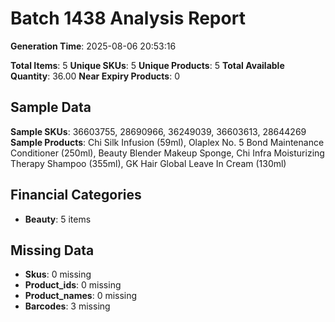# Batch 1438 Analysis Report

**Generation Time**: 2025-08-06 20:53:16

**Total Items**: 5
**Unique SKUs**: 5
**Unique Products**: 5
**Total Available Quantity**: 36.00
**Near Expiry Products**: 0

## Sample Data
**Sample SKUs**: 36603755, 28690966, 36249039, 36603613, 28644269
**Sample Products**: Chi Silk Infusion (59ml), Olaplex No. 5 Bond Maintenance Conditioner (250ml), Beauty Blender Makeup Sponge, Chi Infra Moisturizing Therapy Shampoo (355ml), GK Hair Global Leave In Cream (130ml)

## Financial Categories
- **Beauty**: 5 items

## Missing Data
- **Skus**: 0 missing
- **Product_ids**: 0 missing
- **Product_names**: 0 missing
- **Barcodes**: 3 missing
